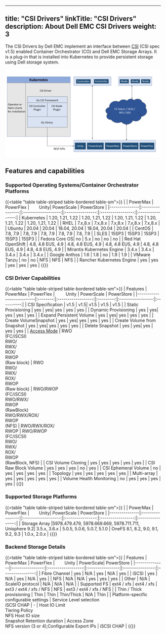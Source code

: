 
---
title: "CSI Drivers"
linkTitle: "CSI Drivers"
description: About Dell EMC CSI Drivers 
weight: 3
---

The CSI Drivers by Dell EMC implement an interface between [CSI](https://kubernetes-csi.github.io/docs/) (CSI spec v1.5) enabled Container Orchestrator (CO) and Dell EMC Storage Arrays. It is a plug-in that is installed into Kubernetes to provide persistent storage using Dell storage system.

![CSI Architecture](Architecture_Diagram.png)

## Features and capabilities

### Supported Operating Systems/Container Orchestrator Platforms
{{<table "table table-striped table-bordered table-sm">}}
|               | PowerMax         | PowerFlex |&emsp;&emsp; Unity| PowerScale |    PowerStore    |
|---------------|:----------------:|:-------------------:|:----------------:|:-----------------:|:----------------:|
| Kubernetes    | 1.20, 1.21, 1.22 |   1.20, 1.21, 1.22   |  1.20, 1.21, 1.22 |   1.20, 1.21, 1.22  | 1.20, 1.21, 1.22 |
| RHEL          |     7.x,8.x      |     7.x,8.x         |     7.x,8.x      |     7.x,8.x       |     7.x,8.x      |
| Ubuntu        |       20.04      |       20.04         |       18.04, 20.04      |        18.04, 20.04      |          20.04     |
| CentOS        |     7.8, 7.9     |      7.8, 7.9       |     7.8, 7.9     |      7.8, 7.9     |     7.8, 7.9     |
| SLES          |        15SP3        |        15SP3        |       15SP3      |         15SP3     |       15SP3      |
| Fedora Core OS|        no        |         5.x       |        no        |         no        |        no        |
| Red Hat OpenShift | 4.8, 4.8 EUS, 4.9  |   4.8, 4.8 EUS, 4.9 |    4.8, 4.8 EUS, 4.9     |   4.8, 4.8 EUS, 4.9   |  4.8, 4.8 EUS, 4.9 |
| Mirantis Kubernetes Engine |       3.4.x      |        3.4.x        |       3.4.x     |        3.4.x      |        3.4.x     |
| Google Anthos |        1.6       |          1.8        |        no        |         1.9        |        1.9       |
| VMware Tanzu  |        no        |          no      |        NFS     |         NFS    |      NFS      |
| Rancher Kubernetes Engine |       yes      |          yes         |        yes       |         yes |      yes     |
{{</table>}}

### CSI Driver Capabilities
{{<table "table table-striped table-bordered table-sm">}}
| Features | PowerMax | PowerFlex | &emsp;&emsp; Unity  | PowerScale | PowerStore |
|--------------------------|:--------:|:------------------:|:---------:|:-----------------:|:----------:|
| CSI Specification        | v1.5     | v1.5| v1.5      | v1.5  | v1.5       |
| Static Provisioning      | yes      | yes| yes   | yes | yes  |
| Dynamic Provisioning     | yes      | yes| yes   | yes | yes  |
| Expand Persistent Volume | yes      | yes| yes   | yes | yes  |
| Create VolumeSnapshot    | yes      | yes| yes   | yes | yes  |
| Create Volume from Snapshot | yes   | yes| yes   | yes | yes  |
| Delete Snapshot          | yes      | yes| yes   | yes | yes  |
| [Access Mode](https://kubernetes.io/docs/concepts/storage/persistent-volumes/#access-modes)         | RWO<br>(FC/iSCSI)<br>RWO/<br>RWX/<br>ROX/<br>RWOP<br>(Raw block) | RWO<br>RWO/<br>RWX/<br>ROX/<br>RWOP<br>(Raw block) | RWO/RWOP<br>(FC/iSCSI)<br>RWO/RWX/<br>RWOP<br>(RawBlock)<br>RWO/RWX/ROX/<br>RWOP<br>(NFS) | RWO/RWX/ROX/<br> RWOP | RWO/RWOP<br>(FC/iSCSI)<br>RWO/<br>RWX/<br>ROX/<br>RWOP<br>(RawBlock, NFS) |
| CSI Volume Cloning       | yes      | yes | yes   | yes | yes |
| CSI Raw Block Volume     | yes      | yes | yes   | no  | yes |
| CSI Ephemeral Volume     | no       | yes | yes   | yes | yes |
| Topology                 | yes      | yes | yes   | yes | yes |
| Multi-array              | yes  | yes  | yes | yes | yes     |
| Volume Health Monitoring | no   | yes  | yes | yes | yes     |
{{</table>}}
### Supported Storage Platforms
{{<table "table table-striped table-bordered table-sm">}}
|               | PowerMax         | PowerFlex |&emsp;&emsp; Unity| PowerScale |    PowerStore    |
|---------------|:----------------:|:-------------------:|:----------------:|:-----------------:|:----------------:|
| Storage Array |5978.479.479, 5978.669.669, 5978.711.711, Unisphere 9.2|    3.5.x, 3.6.x    | 5.0.5, 5.0.6, 5.0.7, 5.1.0 | OneFS 8.1, 8.2, 9.0, 9.1, 9.2, 9.3 | 1.0.x, 2.0.x |
{{</table>}}
### Backend Storage Details
{{<table "table table-striped table-bordered table-sm">}}
| Features      | PowerMax         | PowerFlex | &emsp;&emsp;Unity | PowerScale| PowerStore       |
|---------------|:----------------:|:------------------:|:----------------:|:----------------:|:----------------:|
| Fibre Channel | yes              | N/A                | yes              | N/A              | yes              |
| iSCSI         | yes              | N/A                | yes              | N/A              | yes              |
| NFS           | N/A              | N/A                | yes              | yes              | yes              |
| Other         | N/A              | ScaleIO protocol   | N/A              | N/A              | N/A              |
| Supported FS  | ext4 / xfs       | ext4 / xfs         | ext3 / ext4 / xfs / NFS | NFS       | ext3 / ext4 / xfs / NFS       |
| Thin / Thick provisioning | Thin  | Thin               | Thin/Thick              | N/A              | Thin              |
| Platform-specific configurable settings | Service Level selection<br>iSCSI CHAP | - | Host IO Limit<br>Tiering Policy<br>NFS Host IO size<br>Snapshot Retention duration | Access Zone<br>NFS version (3 or 4);Configurable Export IPs | iSCSI CHAP |
{{</table>}}
